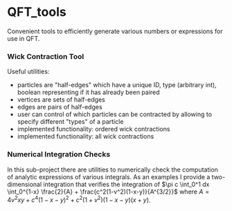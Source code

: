 # QFT_tools

Convenient tools to efficiently generate various numbers or expressions for use in QFT.

### Wick Contraction Tool

Useful utilities:
- particles are "half-edges" which have a unique ID, type (arbitrary int), boolean representing if it has already been paired
- vertices are sets of half-edges
- edges are pairs of half-edges
- user can control of which particles can be contracted by allowing to specify different "types" of a particle
- implemented functionality: ordered wick contractions
- implemented functionality: all wick contractions

### Numerical Integration Checks

In this sub-project there are utilities to numerically check the computation of
analytic expressions of various integrals. As an examples I provide a two-dimensional
integration that verifies the integration of 
$\pi c \int_0^1 dx \int_0^{1-x} \frac{2}{A} + \frac{c^2(1-v^2)(1-x-y)}{A^{3/2}}$
where
$A = 4v^2xy + c^4(1-x-y)^2 + c^2(1+v^2)(1-x-y)(x+y)$. 


